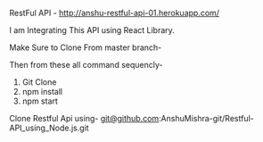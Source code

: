 RestFul API - http://anshu-restful-api-01.herokuapp.com/ 


I am Integrating This API using React Library.

Make Sure to Clone From master branch- 

Then from these all command sequencly-

1. Git Clone 
2. npm install
3. npm start


Clone Restful Api using- git@github.com:AnshuMishra-git/Restful-API_using_Node.js.git
